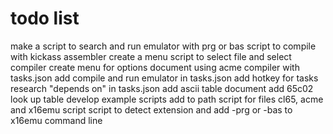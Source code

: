 # todo list

make a script to search and run emulator with prg or bas
script to compile with kickass assembler
create a menu script to select file and select compiler
create menu for options
document using acme compiler with tasks.json
add compile and run emulator in tasks.json
add hotkey for tasks
research "depends on" in tasks.json
add ascii table document
add 65c02 look up table
develop example scripts
add to path script for files cl65, acme and x16emu script
script to detect extension and add -prg  or -bas to x16emu command line
